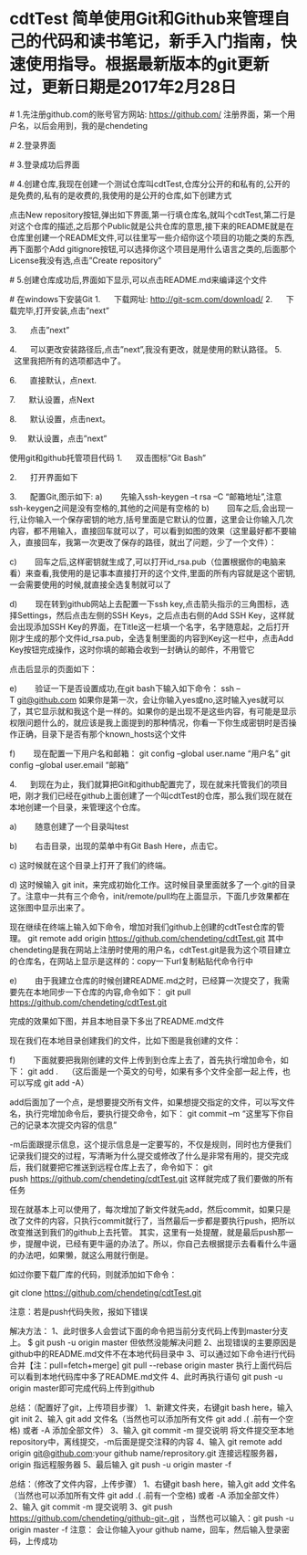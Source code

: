 ﻿# cdtTest 简单使用Git和Github来管理自己的代码和读书笔记，新手入门指南，快速使用指导。根据最新版本的git更新过，更新日期是2017年2月28日


﻿# 1.先注册github.com的账号官方网站: https://github.com/ 注册界面，第一个用户名，以后会用到，我的是chendeting


﻿# 2.登录界面


﻿# 3.登录成功后界面


﻿# 4.创建仓库,我现在创建一个测试仓库叫cdtTest,仓库分公开的和私有的,公开的是免费的,私有的是收费的,我使用的是公开的仓库,如下创建方式

点击New repository按钮,弹出如下界面,第一行填仓库名,就叫个cdtTest,第二行是对这个仓库的描述,之后那个Public就是公共仓库的意思,接下来的README就是在仓库里创建一个README文件,可以往里写一些介绍你这个项目的功能之类的东西,再下面那个Add gitignore按钮,可以选择你这个项目是用什么语言之类的,后面那个License我没有选,点击”Create repository”


﻿# 5.创建仓库成功后,界面如下显示,可以点击README.md来编译这个文件

﻿# 在windows下安装Git
1.      下载网址: http://git-scm.com/download/
2.      下载完毕,打开安装,点击”next”

3.      点击”next”

4.      可以更改安装路径后,点击”next”,我没有更改，就是使用的默认路径。
5.      这里我把所有的选项都选中了。

6.      直接默认，点next.

7.      默认设置，点Next

8.      默认设置，点击next。

9.     默认设置，点击”next”


使用git和github托管项目代码
1.      双击图标”Git Bash”



2.      打开界面如下


3.      配置Git,图示如下:
a)        先输入ssh-keygen –t rsa –C “邮箱地址”,注意ssh-keygen之间是没有空格的,其他的之间是有空格的
b)        回车之后,会出现一行,让你输入一个保存密钥的地方,括号里面是它默认的位置，这里会让你输入几次内容，都不用输入，直接回车就可以了，可以看到如图的效果（这里最好都不要输入，直接回车，我第一次更改了保存的路径，就出了问题，少了一个文件）：

c)        回车之后,这样密钥就生成了,可以打开id_rsa.pub（位置根据你的电脑来看）来查看,我使用的是记事本直接打开的这个文件,里面的所有内容就是这个密钥,一会需要使用的时候,就直接全选复制就可以了

d)        现在转到github网站上去配置一下ssh key,点击箭头指示的三角图标，选择Settings，然后点击左侧的SSH Keys，之后点击右侧的Add SSH Key，这样就会出现添加SSH Key的界面，在Title这一栏填一个名字，名字随意起，之后打开刚才生成的那个文件id_rsa.pub，全选复制里面的内容到Key这一栏中，点击Add Key按钮完成操作，这时你填的邮箱会收到一封确认的邮件，不用管它






点击后显示的页面如下：

e)        验证一下是否设置成功,在git bash下输入如下命令：
ssh –T git@github.com
如果你是第一次，会让你输入yes或no,这时输入yes就可以了，其它显示就和我这个是一样的。如果你的是出现不是这些内容，有可能是显示权限问题什么的，就应该是我上面提到的那种情况，你看一下你生成密钥时是否操作正确，目录下是否有那个known_hosts这个文件

f)        现在配置一下用户名和邮箱：
git config –global user.name “用户名”
git config –global user.email “邮箱”


4.      到现在为止，我们就算把Git和github配置完了，现在就来托管我们的项目吧，刚才我们已经在github上面创建了一个叫cdtTest的仓库，那么我们现在就在本地创建一个目录，来管理这个仓库。

a)        随意创建了一个目录叫test



b)        右击目录，出现的菜单中有Git Bash Here，点击它。



c) 这时候就在这个目录上打开了我们的终端。

d) 这时候输入 git init，来完成初始化工作。这时候目录里面就多了一个.git的目录了。注意中一共有三个命令，init/remote/pull均在上面显示，下面几步效果都在这张图中显示出来了。



现在继续在终端上输入如下命令，增加对我们github上创建的cdtTest仓库的管理。
git remote add origin https://github.com/chendeting/cdtTest.git
其中chendeting是我在网站上注册时使用的用户名，cdtTest.git是我为这个项目建立的仓库名，在网站上显示是这样的：copy一下url复制粘贴代命令行中


e)        由于我建立仓库的时候创建README.md之时，已经算一次提交了，我需要先在本地同步一下仓库的内容,命令如下：
git pull https://github.com/chendeting/cdtTest.git

完成的效果如下图，并且本地目录下多出了README.md文件



现在我们在本地目录创建我们的文件，比如下图是我创建的文件：



f)        下面就要把我刚创建的文件上传到到仓库上去了，首先执行增加命令，如下：
git add .    （这后面是一个英文的句号，如果有多个文件全部一起上传，也可以写成 git add -A）


add后面加了一个点，是想要提交所有文件，如果想提交指定的文件，可以写文件名，执行完增加命令后，要执行提交命令，如下：
git commit –m “这里写下你自己的记录本次提交内容的信息”


-m后面跟提示信息，这个提示信息是一定要写的，不仅是规则，同时也方便我们记录我们提交的过程，写清晰为什么提交或修改了什么是非常有用的，提交完成后，我们就要把它推送到远程仓库上去了，命令如下：
git push https://github.com/chendeting/cdtTest.git
这样就完成了我们要做的所有任务



现在就基本上可以使用了，每次增加了新文件就先add，然后commit，如果只是改了文件的内容，只执行commit就行了，当然最后一步都是要执行push，把所以改变推送到我们的github上去托管。
其实，这里有一处提醒，就是最后push那一步，提醒中说，已经有更牛逼的办法了。所以，你自己去根据提示去看看什么牛逼的办法吧，如果懒，就这么用就行倒是。

如过你要下载厂库的代码，则就添加如下命令：

git clone https://github.com/chendeting/cdtTest.git 

注意：若是push代码失败，报如下错误


解决方法：
1、此时很多人会尝试下面的命令把当前分支代码上传到master分支上。
$ git push -u origin master
但依然没能解决问题
2、出现错误的主要原因是github中的README.md文件不在本地代码目录中
3、可以通过如下命令进行代码合并【注：pull=fetch+merge]
git pull --rebase origin master
执行上面代码后可以看到本地代码库中多了README.md文件
4、此时再执行语句 git push -u origin master即可完成代码上传到github


总结：（配置好了git，上传项目步骤）
1、新建文件夹，右键git bash here，输入git init
2、输入 git add 文件名（当然也可以添加所有文件 git add .( .前有一个空格) 或者 -A 添加全部文件） 
3、输入 git commit -m 提交说明 将文件提交至本地repository中，离线提交，-m后面是提交注释的内容
4、输入 git remote add origin git@github.com:your github name/reprository.git 连接远程服务器，origin 指远程服务器
5、最后输入 git push -u origin master -f

总结：（修改了文件内容，上传步骤）
1、右键git bash here，输入git add 文件名（当然也可以添加所有文件 git add .( .前有一个空格) 或者 -A 添加全部文件）
2、输入 git commit -m 提交说明
3、git push https://github.com/chendeting/github-git-.git ，当然也可以输入：git push -u origin master -f
注意： 会让你输入your github name，回车，然后输入登录密码，上传成功
